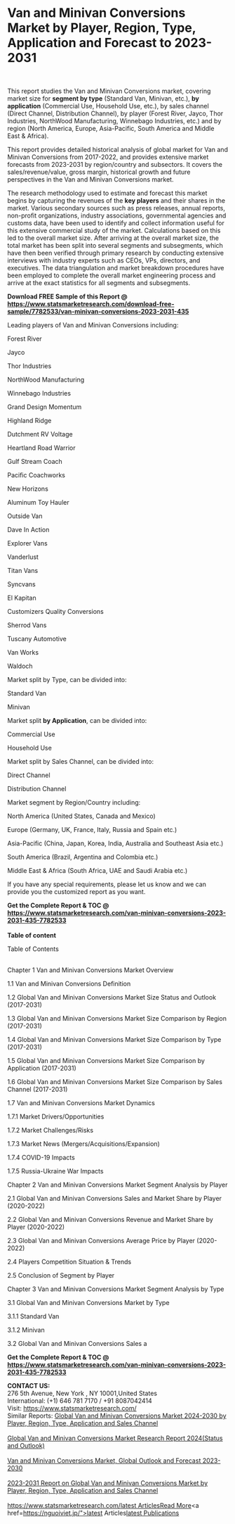 <h1>Van and Minivan Conversions Market by Player, Region, Type, Application and Forecast to 2023-2031</h1><br/><p>This report studies the Van and Minivan Conversions market, covering market size for <strong>segment by type</strong> (Standard Van, Minivan, etc.), <strong>by application</strong> (Commercial Use, Household Use, etc.), by sales channel (Direct Channel, Distribution Channel), by player (Forest River, Jayco, Thor Industries, NorthWood Manufacturing, Winnebago Industries, etc.) and by region (North America, Europe, Asia-Pacific, South America and Middle East & Africa).</p><p>This report provides detailed historical analysis of global market for Van and Minivan Conversions from 2017-2022, and provides extensive market forecasts from 2023-2031 by region/country and subsectors. It covers the sales/revenue/value, gross margin, historical growth and future perspectives in the Van and Minivan Conversions market.</p><p>The research methodology used to estimate and forecast this market begins by capturing the revenues of the <strong>key players</strong> and their shares in the market. Various secondary sources such as press releases, annual reports, non-profit organizations, industry associations, governmental agencies and customs data, have been used to identify and collect information useful for this extensive commercial study of the market. Calculations based on this led to the overall market size. After arriving at the overall market size, the total market has been split into several segments and subsegments, which have then been verified through primary research by conducting extensive interviews with industry experts such as CEOs, VPs, directors, and executives. The data triangulation and market breakdown procedures have been employed to complete the overall market engineering process and arrive at the exact statistics for all segments and subsegments.</p><p><strong>Download FREE Sample of this Report @ <a href="https://www.statsmarketresearch.com/download-free-sample/7782533/van-minivan-conversions-2023-2031-435">https://www.statsmarketresearch.com/download-free-sample/7782533/van-minivan-conversions-2023-2031-435</a></strong></p><p>Leading players of Van and Minivan Conversions including:</p><p>Forest River</p><p>Jayco</p><p>Thor Industries</p><p>NorthWood Manufacturing</p><p>Winnebago Industries</p><p>Grand Design Momentum</p><p>Highland Ridge</p><p>Dutchment RV Voltage</p><p>Heartland Road Warrior</p><p>Gulf Stream Coach</p><p>Pacific Coachworks</p><p>New Horizons</p><p>Aluminum Toy Hauler</p><p>Outside Van</p><p>Dave In Action</p><p>Explorer Vans</p><p>Vanderlust</p><p>Titan Vans</p><p>Syncvans</p><p>El Kapitan</p><p>Customizers Quality Conversions</p><p>Sherrod Vans</p><p>Tuscany Automotive</p><p>Van Works</p><p>Waldoch</p><p>Market split by Type, can be divided into:</p><p>Standard Van</p><p>Minivan</p><p>Market split <strong>by Application</strong>, can be divided into:</p><p>Commercial Use</p><p>Household Use</p><p>Market split by Sales Channel, can be divided into:</p><p>Direct Channel</p><p>Distribution Channel</p><p>Market segment by Region/Country including:</p><p>North America (United States, Canada and Mexico)</p><p>Europe (Germany, UK, France, Italy, Russia and Spain etc.)</p><p>Asia-Pacific (China, Japan, Korea, India, Australia and Southeast Asia etc.)</p><p>South America (Brazil, Argentina and Colombia etc.)</p><p>Middle East & Africa (South Africa, UAE and Saudi Arabia etc.)</p><p>If you have any special requirements, please let us know and we can provide you the customized report as you want.</p><div><b>Get the Complete Report & TOC @ <a href="https://www.statsmarketresearch.com/van-minivan-conversions-2023-2031-435-7782533">https://www.statsmarketresearch.com/van-minivan-conversions-2023-2031-435-7782533</a></b></div><br><b>Table of content</b><p>Table of Contents<br />
 
 <br />
 
 Chapter 1 Van and Minivan Conversions Market Overview<br />
 
  1.1 Van and Minivan Conversions Definition<br />
 
  1.2 Global Van and Minivan Conversions Market Size Status and Outlook (2017-2031)<br />
 
  1.3 Global Van and Minivan Conversions Market Size Comparison by Region (2017-2031)<br />
 
  1.4 Global Van and Minivan Conversions Market Size Comparison by Type (2017-2031)<br />
 
  1.5 Global Van and Minivan Conversions Market Size Comparison by Application (2017-2031)<br />
 
  1.6 Global Van and Minivan Conversions Market Size Comparison by Sales Channel (2017-2031)<br />
 
  1.7 Van and Minivan Conversions Market Dynamics<br />
 
  1.7.1 Market Drivers/Opportunities<br />
 
  1.7.2 Market Challenges/Risks<br />
 
  1.7.3 Market News (Mergers/Acquisitions/Expansion)<br />
 
  1.7.4 COVID-19 Impacts<br />
 
  1.7.5 Russia-Ukraine War Impacts<br />
 
 Chapter 2 Van and Minivan Conversions Market Segment Analysis by Player<br />
 
  2.1 Global Van and Minivan Conversions Sales and Market Share by Player (2020-2022)<br />
 
  2.2 Global Van and Minivan Conversions Revenue and Market Share by Player (2020-2022)<br />
 
  2.3 Global Van and Minivan Conversions Average Price by Player (2020-2022)<br />
 
  2.4 Players Competition Situation & Trends<br />
 
  2.5 Conclusion of Segment by Player<br />
 
 Chapter 3 Van and Minivan Conversions Market Segment Analysis by Type<br />
 
  3.1 Global Van and Minivan Conversions Market by Type<br />
 
  3.1.1 Standard Van<br />
 
  3.1.2 Minivan<br />
 
  3.2 Global Van and Minivan Conversions Sales a<br><div><b>Get the Complete Report & TOC @ <a href="https://www.statsmarketresearch.com/van-minivan-conversions-2023-2031-435-7782533">https://www.statsmarketresearch.com/van-minivan-conversions-2023-2031-435-7782533</a></b></div></p> <b>CONTACT US:</b><br>276 5th Avenue, New York , NY 10001,United States<br>International: (+1) 646 781 7170 / +91 8087042414<br>Visit: <a href="https://www.statsmarketresearch.com/">https://www.statsmarketresearch.com/</a><br>Similar Reports: <a href="https://www.statsmarketresearch.com/van-minivan-conversions-2023-2031-435-7782533">Global Van and Minivan Conversions Market 2024-2030 by Player, Region, Type, Application and Sales Channel</a><br/><br/><a href="https://www.statsmarketresearch.com/van-minivan-conversions-2023-2031-435-7782533">Global Van and Minivan Conversions Market Research Report 2024(Status and Outlook)</a><br/><br/><a href="https://www.statsmarketresearch.com/van-minivan-conversions-2023-2031-435-7782533">Van and Minivan Conversions Market, Global Outlook and Forecast 2023-2030</a><br/><br/><a href="https://www.statsmarketresearch.com/van-minivan-conversions-2023-2031-435-7782533">2023-2031 Report on Global Van and Minivan Conversions Market by Player, Region, Type, Application and Sales Channel</a><br/><br/><a href="https://gyeongbokgung.com">https://www.statsmarketresearch.com/</a><a href="https://hallyeomaritime.com">latest Articles</a><a href="https://jingwansa.com">Read More</a><a href=https://nguoiviet.jp/">latest Articles</a><a href="https://www.intelmarketresearch.com/">latest Publications</a>